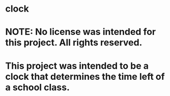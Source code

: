 # clock
# NOTE: No license was intended for this project. All rights reserved.
# This project was intended to be a clock that determines the time left of a school class.
